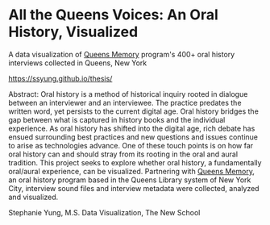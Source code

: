 # All the Queens Voices: An Oral History, Visualized

A data visualization of [Queens Memory](http://queensmemory.org) program's 400+ oral history interviews collected in Queens, New York

https://ssyung.github.io/thesis/

Abstract: Oral history is a method of historical inquiry rooted in dialogue between an interviewer and an interviewee. The practice predates the written word, yet persists to the current digital age. Oral history bridges the gap between what is captured in history books and the individual experience. As oral history has shifted into the digital age, rich debate has ensued surrounding best practices and new questions and issues continue to arise as technologies advance. One of these touch points is on how far oral history can and should stray from its rooting in the oral and aural tradition. This project seeks to explore whether oral history, a fundamentally oral/aural experience, can be visualized. Partnering with [Queens Memory](http://queensmemory.org), an oral history program based in the Queens Library system of New York City, interview sound files and interview metadata were collected, analyzed and visualized.

Stephanie Yung, M.S. Data Visualization, The New School
